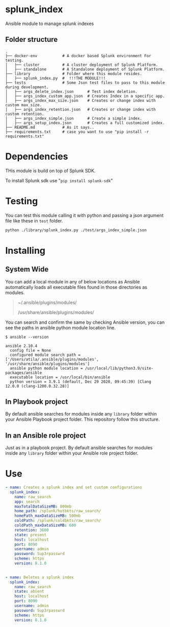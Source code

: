 # splunk_index
Ansible module to manage splunk indexes

##  Folder structure

    .
    ├── docker-env           # A docker based Splunk environment For testing.
    │   ├── cluster          # A cluster deployment of Splunk Platform.
    │   ├── standalone       # A Standalone deployment of Splunk Platform.
    ├── library              # Folder where this module resides.
    │   ├── splunk_index.py  #  !!!THE MODULE!!! 
    ├── tests                # Some Json test files to pass to this module during development.
    │   ├── args_delete_index.json      # Test index deletion.
    │   ├── args_index_custom_app.json  # Creates Index in a specific app.
    │   ├── args_index_max_size.json    # Creates or change index with custom max_size.
    │   ├── args_index_retention.json   # Creates or change index with custom retention.
    │   ├── args_index_simple.json      # Create a simple index.
    │   ├── args_setup_index.json       # Creates a full customized index.
    ├── README.md            # As it says..
    ├── requirements.txt     # case you want to use "pip install -r requirements.txt"



# Dependencies
THis module is build on top of Splunk SDK.

To install Splunk sdk use "`pip install splunk-sdk`"

# Testing 
You can test this module calling it with python and passing a json argument file like these in `test` folder.

```bash
python ./library/splunk_index.py ./test/args_index_simple.json
```

# Installing
## System Wide
You can add a local module in any of below locations as Ansible automatically loads all executable files found in those directories as modules.

> ~/.ansible/plugins/modules/
> 
> /usr/share/ansible/plugins/modules/

You can search and confirm the same by checking Ansible version, you can see the paths in ansible python module location line.

```shell
$ ansible --version

ansible 2.10.4
  config file = None
  configured module search path = ['/Users/atila/.ansible/plugins/modules', '/usr/share/ansible/plugins/modules']
  ansible python module location = /usr/local/lib/python3.9/site-packages/ansible
  executable location = /usr/local/bin/ansible
  python version = 3.9.1 (default, Dec 29 2020, 09:45:39) [Clang 12.0.0 (clang-1200.0.32.28)]
```

## In Playbook project
By default ansible searches for modules inside any `library` folder within your Ansible Playbook project folder.
This repository follow this structure.

## In an Ansible role project
Just as in a playbook project. By default ansible searches for modules inside any `library` folder within your Ansible role project folder.


# Use

```yaml
- name: Creates a splunk index and set custom configurations
  splunk_index:
    name: raw_search
    app: search
    maxTotalDataSizeMB: 800mb
    home_path: /splunk/hotbkts/raw_search/
    homePath_maxDataSizeMB: 500mb
    coldPath: /splunk/coldbkts/raw_search/
    coldPath_maxDataSizeMB: 600
    retention: 3600
    state: present
    host: localhost
    port: 8090
    username: admin
    password: Sup3rpasswrd
    scheme: https
    version: 8.1.0
    

- name: Deletes a splunk index
  splunk_index:
    name: raw_search
    state: absent
    host: localhost
    port: 8090
    username: admin
    password: Sup3rpasswrd
    scheme: https
    version: 8.1.0

```
